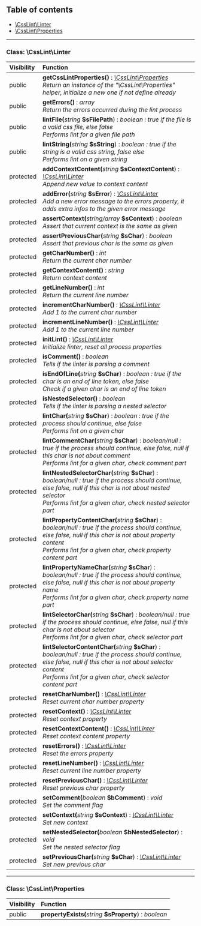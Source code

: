 ## Table of contents

- [\CssLint\Linter](#class-csslintlinter)
- [\CssLint\Properties](#class-csslintproperties)

<hr />

### Class: \CssLint\Linter

| Visibility | Function |
|:-----------|:---------|
| public | <strong>getCssLintProperties()</strong> : <em>[\CssLint\Properties](#class-csslintproperties)</em><br /><em>Return an instance of the "\CssLint\Properties" helper, initialize a new one if not define already</em> |
| public | <strong>getErrors()</strong> : <em>array</em><br /><em>Return the errors occurred during the lint process</em> |
| public | <strong>lintFile(</strong><em>string</em> <strong>$sFilePath</strong>)</strong> : <em>boolean : true if the file is a valid css file, else false</em><br /><em>Performs lint for a given file path</em> |
| public | <strong>lintString(</strong><em>string</em> <strong>$sString</strong>)</strong> : <em>boolean : true if the string is a valid css string, false else</em><br /><em>Performs lint on a given string</em> |
| protected | <strong>addContextContent(</strong><em>string</em> <strong>$sContextContent</strong>)</strong> : <em>[\CssLint\Linter](#class-csslintlinter)</em><br /><em>Append new value to context content</em> |
| protected | <strong>addError(</strong><em>string</em> <strong>$sError</strong>)</strong> : <em>[\CssLint\Linter](#class-csslintlinter)</em><br /><em>Add a new error message to the errors property, it adds extra infos to the given error message</em> |
| protected | <strong>assertContext(</strong><em>string/array</em> <strong>$sContext</strong>)</strong> : <em>boolean</em><br /><em>Assert that current context is the same as given</em> |
| protected | <strong>assertPreviousChar(</strong><em>string</em> <strong>$sChar</strong>)</strong> : <em>boolean</em><br /><em>Assert that previous char is the same as given</em> |
| protected | <strong>getCharNumber()</strong> : <em>int</em><br /><em>Return the current char number</em> |
| protected | <strong>getContextContent()</strong> : <em>string</em><br /><em>Return context content</em> |
| protected | <strong>getLineNumber()</strong> : <em>int</em><br /><em>Return the current line number</em> |
| protected | <strong>incrementCharNumber()</strong> : <em>[\CssLint\Linter](#class-csslintlinter)</em><br /><em>Add 1 to the current char number</em> |
| protected | <strong>incrementLineNumber()</strong> : <em>[\CssLint\Linter](#class-csslintlinter)</em><br /><em>Add 1 to the current line number</em> |
| protected | <strong>initLint()</strong> : <em>[\CssLint\Linter](#class-csslintlinter)</em><br /><em>Initialize linter, reset all process properties</em> |
| protected | <strong>isComment()</strong> : <em>boolean</em><br /><em>Tells if the linter is parsing a comment</em> |
| protected | <strong>isEndOfLine(</strong><em>string</em> <strong>$sChar</strong>)</strong> : <em>boolean : true if the char is an end of line token, else false</em><br /><em>Check if a given char is an end of line token</em> |
| protected | <strong>isNestedSelector()</strong> : <em>boolean</em><br /><em>Tells if the linter is parsing a nested selector</em> |
| protected | <strong>lintChar(</strong><em>string</em> <strong>$sChar</strong>)</strong> : <em>boolean : true if the process should continue, else false</em><br /><em>Performs lint on a given char</em> |
| protected | <strong>lintCommentChar(</strong><em>string</em> <strong>$sChar</strong>)</strong> : <em>boolean/null : true if the process should continue, else false, null if this char is not about comment</em><br /><em>Performs lint for a given char, check comment part</em> |
| protected | <strong>lintNestedSelectorChar(</strong><em>string</em> <strong>$sChar</strong>)</strong> : <em>boolean/null : true if the process should continue, else false, null if this char is not about nested selector</em><br /><em>Performs lint for a given char, check nested selector part</em> |
| protected | <strong>lintPropertyContentChar(</strong><em>string</em> <strong>$sChar</strong>)</strong> : <em>boolean/null : true if the process should continue, else false, null if this char is not about property content</em><br /><em>Performs lint for a given char, check property content part</em> |
| protected | <strong>lintPropertyNameChar(</strong><em>string</em> <strong>$sChar</strong>)</strong> : <em>boolean/null : true if the process should continue, else false, null if this char is not about property name</em><br /><em>Performs lint for a given char, check property name part</em> |
| protected | <strong>lintSelectorChar(</strong><em>string</em> <strong>$sChar</strong>)</strong> : <em>boolean/null : true if the process should continue, else false, null if this char is not about selector</em><br /><em>Performs lint for a given char, check selector part</em> |
| protected | <strong>lintSelectorContentChar(</strong><em>string</em> <strong>$sChar</strong>)</strong> : <em>boolean/null : true if the process should continue, else false, null if this char is not about selector content</em><br /><em>Performs lint for a given char, check selector content part</em> |
| protected | <strong>resetCharNumber()</strong> : <em>[\CssLint\Linter](#class-csslintlinter)</em><br /><em>Reset current char number property</em> |
| protected | <strong>resetContext()</strong> : <em>[\CssLint\Linter](#class-csslintlinter)</em><br /><em>Reset context property</em> |
| protected | <strong>resetContextContent()</strong> : <em>[\CssLint\Linter](#class-csslintlinter)</em><br /><em>Reset context content property</em> |
| protected | <strong>resetErrors()</strong> : <em>[\CssLint\Linter](#class-csslintlinter)</em><br /><em>Reset the errors property</em> |
| protected | <strong>resetLineNumber()</strong> : <em>[\CssLint\Linter](#class-csslintlinter)</em><br /><em>Reset current line number property</em> |
| protected | <strong>resetPreviousChar()</strong> : <em>[\CssLint\Linter](#class-csslintlinter)</em><br /><em>Reset previous char property</em> |
| protected | <strong>setComment(</strong><em>boolean</em> <strong>$bComment</strong>)</strong> : <em>void</em><br /><em>Set the comment flag</em> |
| protected | <strong>setContext(</strong><em>string</em> <strong>$sContext</strong>)</strong> : <em>[\CssLint\Linter](#class-csslintlinter)</em><br /><em>Set new context</em> |
| protected | <strong>setNestedSelector(</strong><em>boolean</em> <strong>$bNestedSelector</strong>)</strong> : <em>void</em><br /><em>Set the nested selector flag</em> |
| protected | <strong>setPreviousChar(</strong><em>string</em> <strong>$sChar</strong>)</strong> : <em>[\CssLint\Linter](#class-csslintlinter)</em><br /><em>Set new previous char</em> |

<hr />

### Class: \CssLint\Properties

| Visibility | Function |
|:-----------|:---------|
| public | <strong>propertyExists(</strong><em>string</em> <strong>$sProperty</strong>)</strong> : <em>boolean</em> |

